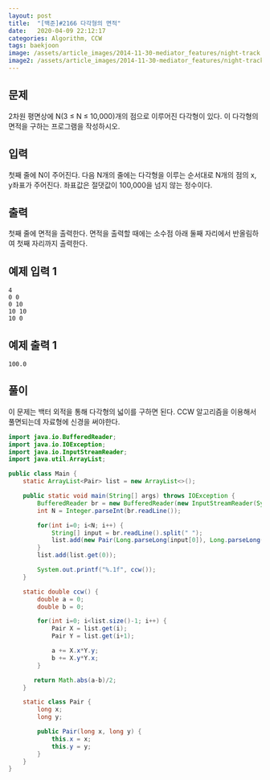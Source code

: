 ```yaml
---
layout: post
title:  "[백준]#2166 다각형의 면적"
date:   2020-04-09 22:12:17
categories: Algorithm, CCW
tags: baekjoon
image: /assets/article_images/2014-11-30-mediator_features/night-track.JPG
image2: /assets/article_images/2014-11-30-mediator_features/night-track-mobile.JPG
---
```


문제
--------------------

2차원 평면상에 N(3 ≤ N ≤ 10,000)개의 점으로 이루어진 다각형이 있다. 이 다각형의 면적을 구하는 프로그램을 작성하시오.

입력
---------------------------

첫째 줄에 N이 주어진다. 다음 N개의 줄에는 다각형을 이루는 순서대로 N개의 점의 x, y좌표가 주어진다. 좌표값은 절댓값이 100,000을 넘지 않는 정수이다.

출력
----------------

첫째 줄에 면적을 출력한다. 면적을 출력할 때에는 소수점 아래 둘째 자리에서 반올림하여 첫째 자리까지 출력한다.

예제 입력 1 
----------------------

```
4
0 0
0 10
10 10
10 0
```

예제 출력 1 
------------------------

```
100.0
```

풀이
--------------------------

이 문제는 백터 외적을 통해 다각형의 넓이를 구하면 된다. CCW 알고리즘을 이용해서 풀면되는데 자료형에 신경을 써야한다.

```java
import java.io.BufferedReader;
import java.io.IOException;
import java.io.InputStreamReader;
import java.util.ArrayList;

public class Main {
    static ArrayList<Pair> list = new ArrayList<>();

    public static void main(String[] args) throws IOException {
        BufferedReader br = new BufferedReader(new InputStreamReader(System.in));
        int N = Integer.parseInt(br.readLine());

        for(int i=0; i<N; i++) {
            String[] input = br.readLine().split(" ");
            list.add(new Pair(Long.parseLong(input[0]), Long.parseLong(input[1])));
        }
        list.add(list.get(0));

        System.out.printf("%.1f", ccw());
    }

    static double ccw() {
        double a = 0;
        double b = 0;

        for(int i=0; i<list.size()-1; i++) {
            Pair X = list.get(i);
            Pair Y = list.get(i+1);

            a += X.x*Y.y;
            b += X.y*Y.x;
        }

       return Math.abs(a-b)/2;
    }

    static class Pair {
        long x;
        long y;

        public Pair(long x, long y) {
            this.x = x;
            this.y = y;
        }
    }
}
```
